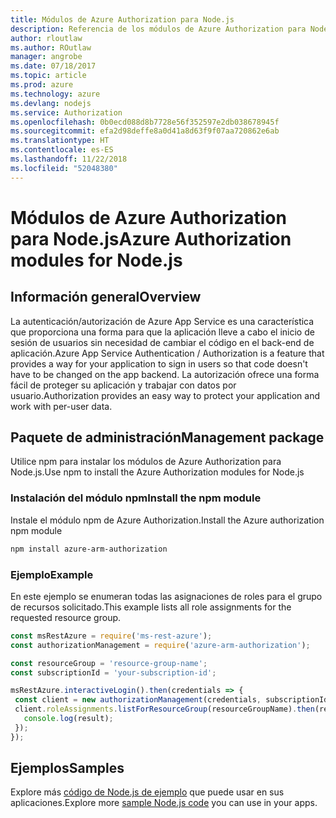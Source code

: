 ```yaml
---
title: Módulos de Azure Authorization para Node.js
description: Referencia de los módulos de Azure Authorization para Node.js
author: rloutlaw
ms.author: ROutlaw
manager: angrobe
ms.date: 07/18/2017
ms.topic: article
ms.prod: azure
ms.technology: azure
ms.devlang: nodejs
ms.service: Authorization
ms.openlocfilehash: 0b0ecd088d8b7728e56f352597e2db038678945f
ms.sourcegitcommit: efa2d98deffe8a0d41a8d63f9f07aa720862e6ab
ms.translationtype: HT
ms.contentlocale: es-ES
ms.lasthandoff: 11/22/2018
ms.locfileid: "52048380"
---
```

# <a name="azure-authorization-modules-for-nodejs"></a><span data-ttu-id="35001-103">Módulos de Azure Authorization para Node.js</span><span class="sxs-lookup"><span data-stu-id="35001-103">Azure Authorization modules for Node.js</span></span>

## <a name="overview"></a><span data-ttu-id="35001-104">Información general</span><span class="sxs-lookup"><span data-stu-id="35001-104">Overview</span></span>

<span data-ttu-id="35001-105">La autenticación/autorización de Azure App Service es una característica que proporciona una forma para que la aplicación lleve a cabo el inicio de sesión de usuarios sin necesidad de cambiar el código en el back-end de aplicación.</span><span class="sxs-lookup"><span data-stu-id="35001-105">Azure App Service Authentication / Authorization is a feature that provides a way for your application to sign in users so that code doesn't have to be changed on the app backend.</span></span> <span data-ttu-id="35001-106">La autorización ofrece una forma fácil de proteger su aplicación y trabajar con datos por usuario.</span><span class="sxs-lookup"><span data-stu-id="35001-106">Authorization provides an easy way to protect your application and work with per-user data.</span></span>

## <a name="management-package"></a><span data-ttu-id="35001-107">Paquete de administración</span><span class="sxs-lookup"><span data-stu-id="35001-107">Management package</span></span>

<span data-ttu-id="35001-108">Utilice npm para instalar los módulos de Azure Authorization para Node.js.</span><span class="sxs-lookup"><span data-stu-id="35001-108">Use npm to install the Azure Authorization modules for Node.js</span></span>

### <a name="install-the-npm-module"></a><span data-ttu-id="35001-109">Instalación del módulo npm</span><span class="sxs-lookup"><span data-stu-id="35001-109">Install the npm module</span></span>

<span data-ttu-id="35001-110">Instale el módulo npm de Azure Authorization.</span><span class="sxs-lookup"><span data-stu-id="35001-110">Install the Azure authorization npm module</span></span>

```bash
npm install azure-arm-authorization
```

### <a name="example"></a><span data-ttu-id="35001-111">Ejemplo</span><span class="sxs-lookup"><span data-stu-id="35001-111">Example</span></span>

<span data-ttu-id="35001-112">En este ejemplo se enumeran todas las asignaciones de roles para el grupo de recursos solicitado.</span><span class="sxs-lookup"><span data-stu-id="35001-112">This example lists all role assignments for the requested resource group.</span></span>

```javascript
const msRestAzure = require('ms-rest-azure');
const authorizationManagement = require('azure-arm-authorization');

const resourceGroup = 'resource-group-name';
const subscriptionId = 'your-subscription-id';

msRestAzure.interactiveLogin().then(credentials => {
 const client = new authorizationManagement(credentials, subscriptionId);
 client.roleAssignments.listForResourceGroup(resourceGroupName).then(result => {
   console.log(result);
 });
});
```

## <a name="samples"></a><span data-ttu-id="35001-113">Ejemplos</span><span class="sxs-lookup"><span data-stu-id="35001-113">Samples</span></span>

<span data-ttu-id="35001-114">Explore más [código de Node.js de ejemplo](https://azure.microsoft.com/resources/samples/?platform=nodejs) que puede usar en sus aplicaciones.</span><span class="sxs-lookup"><span data-stu-id="35001-114">Explore more [sample Node.js code](https://azure.microsoft.com/resources/samples/?platform=nodejs) you can use in your apps.</span></span>
